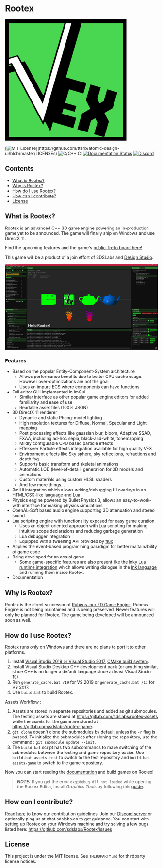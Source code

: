 # Rootex

<img src="/rootex/assets/rootex.png" width=400 />

[![MIT License](https://img.shields.io/apm/l/atomic-design-ui.svg?)](https://github.com/tterb/atomic-design-ui/blob/master/LICENSEs)
![C/C++ CI](https://github.com/sdslabs/Rootex/workflows/C/C++%20CI/badge.svg)
[![Documentation Status](https://readthedocs.org/projects/rootex/badge/?version=latest)](https://rootex.readthedocs.io/en/latest/?badge=latest)
[![Discord](https://discordapp.com/api/guilds/758961084337618944/embed.png)](https://discord.gg/dXkVEgTPu9)

## Contents

* [What is Rootex?](#what)
* [Why is Rootex?](#why)
* [How do I use Rootex?](#setup)
* [How can I contribute?](#how)
* [License](#license)

## <a name=what>What is Rootex?

Rootex is an advanced C++ 3D game engine powering an in-production game yet to be announced. The game will finally ship on Windows and use DirectX 11.

Find the upcoming features and the game's [public Trello board here!](https://trello.com/b/ES4oR0Gs/rootex-game)

This game will be a product of a join effort of SDSLabs and [Design Studio](https://www.instagram.com/ds_iitr/?hl=en).

<img src="/rootex/assets/editor.png"/>

### Features

* Based on the popular Entity-Component-System architecture
  * Allows performance benefits due to better CPU cache usage. However over-optimizations are not the goal
  * Uses an impure ECS where components can have functions
* Full editor GUI implemented in ImGui
  * Similar interface as other popular game engine editors for added familiarity and ease of use
  * Readable asset files (100% JSON)
* 3D DirectX 11 renderer
  * Dynamic and static Phong-model lighting
  * High resolution textures for Diffuse, Normal, Specular and Light mapping
  * Post processing effects like gaussian blur, bloom, Adaptive SSAO, FXAA, including ad-hoc sepia, black-and-white, tonemapping
  * Mildly configurable CPU based particle effects
  * Effekseer Particle effects integration available for high quality VFX
  * Environment effects like Sky sphere, sky reflections, refractions and depth fog
  * Supports basic transform and skeletal animations
  * Automatic LOD (level-of-detail) generation for 3D models and animations
  * Custom materials using custom HLSL shaders
  * And few more things...
* RmlUi integration which allows writing/debugging UI overlays in an HTML/CSS-like language and Lua
* Physics engine powered by Bullet Physics 3, allows an easy-to-work-with interface for making physics simulations
* OpenAL-Soft based audio engine supporting 3D attenuation and stereo sound
* Lua scripting engine with functionality exposed for easy game curation
  * Uses an object-oriented approach with Lua scripting for making intuitive scope declarations and reducing garbage generation
  * Lua debugger integration
  * Equipped with a tweening API provided by [flux](https://github.com/rxi/flux)
* Applies the event-based programming paradigm for better maitainability of game code
* Being developed for an actual game
  * Some game-specific features are also present like the Inky [Lua runtime integration](https://github.com/astrochili/narrator/) which allows writing dialogue in the [Ink language](https://www.inklestudios.com/ink/) and running them inside Rootex.
* Documentation

## <a name=why>Why is Rootex?

Rootex is the direct successor of [Rubeus, our 2D Game Engine](https://github.com/sdslabs/Rubeus). Rubeus Engine is not being maintained and is being preserved. Newer features will only be planned for Rootex. The game being developed will be announced soon as well.

## <a name=setup>How do I use Rootex?

Rootex runs only on Windows and there are no plans to port it to other platforms.

1. Install [Visual Studio 2019 or Visual Studio 2017](https://visualstudio.microsoft.com/vs/), [CMake build system](https://cmake.org/download/).
2. Install Visual Studio Desktop C++ development pack (or anything similar, since C++ is no longer a default language since at least Visual Studio 19)
3. Run `generate_cache.bat /19` for VS 2019 or `generate_cache.bat /17` for VS 2017.
4. Use `build.bat` to build Rootex.
 
Assets Workflow :
 
1. Assets are stored in separate repositories and added as git submodules. The testing assets are stored at https://gitlab.com/sdslabs/rootex-assets while the assets for the game are stored at https://gitlab.com/sdslabs/rootex-game.
2. `git clone` doesn't clone the submodules by default unless the `-r` flag is passed. To initialize the submodules after cloning the repository, use the command : `git submodule update --init`.
3. The `build.bat` script has two subcommands to make switching of the submodules between the testing and game repository easier. Use `build.bat assets-test` to switch to the test repository and `build.bat assets-game` to switch to the game repository.

Now you can start reading the [documentation](https://rootex.readthedocs.io/) and build games on Rootex!

> **_NOTE:_**  If you get the error `dxgidebug.dll not loaded` while opening the Rootex Editor, install *Graphics Tools* by following this [guide](https://docs.microsoft.com/en-us/windows/uwp/gaming/use-the-directx-runtime-and-visual-studio-graphics-diagnostic-features).

## <a name=how>How can I contribute?

Read [here](CONTRIBUTING.md) to know our contribution guidelines. Join our [Discord server](https://discord.gg/dXkVEgTPu9) or optionally ping us at chat.sdslabs.co to get guidance. You can start with setting up Rootex on your Windows machine and try solving a few bugs listed here: https://github.com/sdslabs/Rootex/issues

## <a name=license>License

This project is under the MIT license. See `THIRDPARTY.md` for thirdparty license notices.
